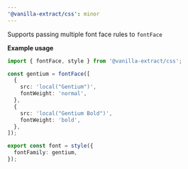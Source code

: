 ```yaml
---
'@vanilla-extract/css': minor
---
```


Supports passing multiple font face rules to `fontFace`

**Example usage**

```ts
import { fontFace, style } from '@vanilla-extract/css';

const gentium = fontFace([
  {
    src: 'local("Gentium")',
    fontWeight: 'normal',
  },
  {
    src: 'local("Gentium Bold")',
    fontWeight: 'bold',
  },
]);

export const font = style({
  fontFamily: gentium,
});
```